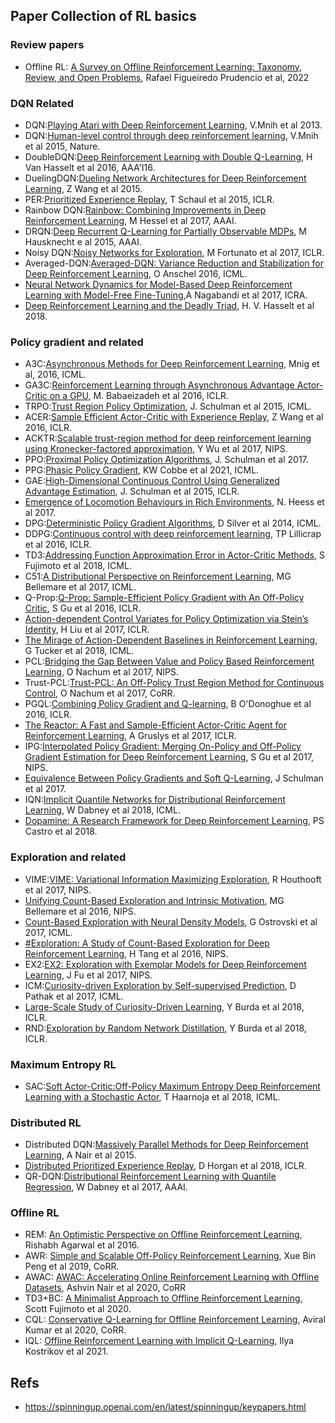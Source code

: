 


## Paper Collection of RL basics

### Review papers

* Offline RL: [A Survey on Offline Reinforcement Learning: Taxonomy, Review, and Open Problems](https://arxiv.org/abs/2203.01387), Rafael Figueiredo Prudencio et al, 2022

### DQN Related

* DQN:[Playing Atari with Deep Reinforcement Learning](https://arxiv.org/pdf/1312.5602v1.pdf), V.Mnih et al 2013.
* DQN:[Human-level control through deep reinforcement learning](https://storage.googleapis.com/deepmind-media/dqn/DQNNaturePaper.pdf), V.Mnih et al 2015, Nature.
* DoubleDQN:[Deep Reinforcement Learning with Double Q-Learning](https://ojs.aaai.org/index.php/AAAI/article/view/10295), H Van Hasselt et al 2016, AAA'I16.
* DuelingDQN:[Dueling Network Architectures for Deep Reinforcement Learning](http://proceedings.mlr.press/v48/wangf16.pdf), Z Wang et al 2015.
* PER:[Prioritized Experience Replay](https://arxiv.org/pdf/1511.05952.pdf), T Schaul et al 2015, ICLR.
* Rainbow DQN:[Rainbow: Combining Improvements in Deep Reinforcement Learning](https://arxiv.org/pdf/1710.02298.pdf), M Hessel et al 2017, AAAI.
* DRQN:[Deep Recurrent Q-Learning for Partially Observable MDPs](https://www.aaai.org/ocs/index.php/FSS/FSS15/paper/view/11673/11503), M Hausknecht e al 2015, AAAI.
* Noisy DQN:[Noisy Networks for Exploration](https://arxiv.org/pdf/1706.10295.pdf), M Fortunato et al 2017, ICLR.
* Averaged-DQN:[Averaged-DQN: Variance Reduction and Stabilization for Deep Reinforcement Learning](http://proceedings.mlr.press/v70/anschel17a/anschel17a.pdf), O Anschel 2016, ICML.
* [Neural Network Dynamics for Model-Based Deep Reinforcement Learning with Model-Free Fine-Tuning](https://arxiv.org/pdf/1708.02596.pdf),A Nagabandi et al 2017, ICRA.
* [Deep Reinforcement Learning and the Deadly Triad](https://arxiv.org/pdf/1812.02648.pdf), H. V. Hasselt et al 2018.

### Policy gradient and related

* A3C:[Asynchronous Methods for Deep Reinforcement Learning](http://proceedings.mlr.press/v48/mniha16.pdf), Mnig et al, 2016, ICML.
* GA3C:[Reinforcement Learning through Asynchronous Advantage Actor-Critic on a GPU](https://arxiv.org/pdf/1611.06256.pdf), M. Babaeizadeh et al 2016, ICLR.
* TRPO:[Trust Region Policy Optimization](http://proceedings.mlr.press/v37/schulman15.pdf), J. Schulman et al 2015, ICML.
* ACER:[Sample Efficient Actor-Critic with Experience Replay](https://arxiv.org/pdf/1611.01224.pdf), Z Wang et al 2016, ICLR.
* ACKTR:[Scalable trust-region method for deep reinforcement learning using Kronecker-factored approximation](https://proceedings.neurips.cc/paper/2017/file/361440528766bbaaaa1901845cf4152b-Paper.pdf), Y Wu et al 2017, NIPS.
* PPO:[Proximal Policy Optimization Algorithms](https://arxiv.org/pdf/1707.06347.pdf), J. Schulman et al 2017.
* PPG:[Phasic Policy Gradient](http://proceedings.mlr.press/v139/cobbe21a/cobbe21a.pdf), KW Cobbe et al 2021, ICML.
* GAE:[High-Dimensional Continuous Control Using Generalized Advantage Estimation](https://arxiv.org/pdf/1506.02438.pdf), J. Schulman et al 2015, ICLR.
* [Emergence of Locomotion Behaviours in Rich Environments](https://arxiv.org/pdf/1707.02286.pdf), N. Heess et al 2017.
* DPG:[Deterministic Policy Gradient Algorithms](http://proceedings.mlr.press/v32/silver14.pdf), D Silver et al 2014, ICML.
* DDPG:[Continuous control with deep reinforcement learning](https://arxiv.org/pdf/1509.02971.pdf), TP Lillicrap et al 2016, ICLR.
* TD3:[Addressing Function Approximation Error in Actor-Critic Methods](http://proceedings.mlr.press/v80/fujimoto18a/fujimoto18a.pdf), S Fujimoto et al 2018, ICML.
* C51:[A Distributional Perspective on Reinforcement Learning](http://proceedings.mlr.press/v70/bellemare17a/bellemare17a.pdf), MG Bellemare et al 2017, ICML.
* Q-Prop:[Q-Prop: Sample-Efficient Policy Gradient with An Off-Policy Critic](https://arxiv.org/pdf/1611.02247.pdf), S Gu et al 2016, ICLR.
* [Action-dependent Control Variates for Policy Optimization via Stein’s Identity](https://arxiv.org/pdf/1710.11198.pdf), H Liu et al 2017, ICLR.
* [The Mirage of Action-Dependent Baselines in Reinforcement Learning](http://proceedings.mlr.press/v80/tucker18a/tucker18a.pdf), G Tucker et al 2018, ICML.
* PCL:[Bridging the Gap Between Value and Policy Based Reinforcement Learning](https://proceedings.neurips.cc/paper/2017/file/facf9f743b083008a894eee7baa16469-Paper.pdf), O Nachum et al 2017, NIPS.
* Trust-PCL:[Trust-PCL: An Off-Policy Trust Region Method for Continuous Control](https://arxiv.org/pdf/1707.01891.pdf), O Nachum et al 2017, CoRR.
* PGQL:[Combining Policy Gradient and Q-learning](https://arxiv.org/pdf/1611.01626.pdf), B O'Donoghue et al 2016, ICLR.
* [The Reactor: A Fast and Sample-Efficient Actor-Critic Agent for Reinforcement Learning](https://arxiv.org/pdf/1704.04651.pdf), A Gruslys et al 2017, ICLR.
* IPG:[Interpolated Policy Gradient: Merging On-Policy and Off-Policy Gradient Estimation for Deep Reinforcement Learning](https://arxiv.org/pdf/1706.00387.pdf), S Gu et al 2017, NIPS.
* [Equivalence Between Policy Gradients and Soft Q-Learning](https://arxiv.org/pdf/1704.06440.pdf), J Schulman et al 2017.
* IQN:[Implicit Quantile Networks for Distributional Reinforcement Learning](http://proceedings.mlr.press/v80/dabney18a/dabney18a.pdf), W Dabney et al 2018, ICML.
* [Dopamine: A Research Framework for Deep Reinforcement Learning](https://arxiv.org/pdf/1812.06110.pdf), PS Castro et al 2018.

### Exploration and related

* VIME:[VIME: Variational Information Maximizing Exploration](https://proceedings.neurips.cc/paper/2016/file/abd815286ba1007abfbb8415b83ae2cf-Paper.pdf), R Houthooft et al 2017, NIPS.
* [Unifying Count-Based Exploration and Intrinsic Motivation](https://proceedings.neurips.cc/paper/2016/file/afda332245e2af431fb7b672a68b659d-Paper.pdf), MG Bellemare et al 2016, NIPS.
* [Count-Based Exploration with Neural Density Models](http://proceedings.mlr.press/v70/ostrovski17a/ostrovski17a.pdf), G Ostrovski et al 2017, ICML.
* [#Exploration: A Study of Count-Based Exploration for Deep Reinforcement Learning](https://proceedings.neurips.cc/paper/2017/file/3a20f62a0af1aa152670bab3c602feed-Paper.pdf), H Tang et al 2016, NIPS. 
* EX2:[EX2: Exploration with Exemplar Models for Deep Reinforcement Learning](https://proceedings.neurips.cc/paper/2017/file/1baff70e2669e8376347efd3a874a341-Paper.pdf), J Fu et al 2017, NIPS.
* ICM:[Curiosity-driven Exploration by Self-supervised Prediction](http://proceedings.mlr.press/v70/pathak17a/pathak17a.pdf), D Pathak et al 2017, ICML.
* [Large-Scale Study of Curiosity-Driven Learning](https://arxiv.org/pdf/1808.04355.pdf), Y Burda et al 2018, ICLR.
* RND:[Exploration by Random Network Distillation](https://arxiv.org/pdf/1810.12894.pdf%20http://arxiv.org/abs/1810.12894.pdf), Y Burda et al 2018, ICLR.

### Maximum Entropy RL

* SAC:[Soft Actor-Critic:Off-Policy Maximum Entropy Deep Reinforcement Learning with a Stochastic Actor](http://proceedings.mlr.press/v80/haarnoja18b/haarnoja18b.pdf), T Haarnoja et al 2018, ICML.


### Distributed RL

* Distributed DQN:[Massively Parallel Methods for Deep Reinforcement Learning](https://arxiv.org/pdf/1507.04296.pdf), A Nair et al 2015.
* [Distributed Prioritized Experience Replay](https://arxiv.org/pdf/1803.00933.pdf), D Horgan et al 2018, ICLR.
* QR-DQN:[Distributional Reinforcement Learning with Quantile Regression](https://ojs.aaai.org/index.php/AAAI/article/view/11791), W Dabney et al 2017, AAAI.


### Offline RL

* REM: [An Optimistic Perspective on Offline Reinforcement Learning](https://arxiv.org/abs/1907.04543), Rishabh Agarwal et al 2016.
* AWR: [Simple and Scalable Off-Policy Reinforcement Learning](https://arxiv.org/abs/1910.00177), Xue Bin Peng et al 2019, CoRR.
* AWAC: [AWAC: Accelerating Online Reinforcement Learning with Offline Datasets](https://arxiv.org/abs/2006.09359), Ashvin Nair et al 2020, CoRR
* TD3+BC: [A Minimalist Approach to Offline Reinforcement Learning](https://arxiv.org/abs/2106.06860), Scott Fujimoto et al 2020.
* CQL: [Conservative Q-Learning for Offline Reinforcement Learning](https://arxiv.org/abs/2006.04779), Aviral Kumar et al 2020, CoRR.
* IQL: [Offline Reinforcement Learning with Implicit Q-Learning](https://arxiv.org/abs/2110.06169), Ilya Kostrikov et al 2021.

## Refs

* https://spinningup.openai.com/en/latest/spinningup/keypapers.html
